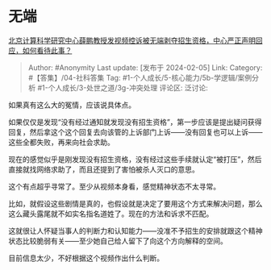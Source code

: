 # 无端
[北京计算科学研究中心薛鹏教授发视频控诉被无端剥夺招生资格，中心严正声明回应，如何看待此事？](https://www.zhihu.com/question/642965600/answer/3387568277)

> Author: #Anonymity
> Last update: [发布于 2024-02-05]
> Link:
> Category:  #【答集】/04-社科答集 
> Tag: #1-个人成长/5-核心能力/5b-学逻辑/案例分析 #1-个人成长/3-处世之道/3g-冲突处理 
> 评论区:
> 泛讨论:

如果真有这么大的冤情，应该说具体点。

如果仅仅是发现“没有经过通知就发现没有招生资格”，第一步应该是提出疑问获得回复，然后拿这个这个回复去向该管的上诉部门上诉——没有回复也可以上诉——这些全都失败，再来向社会求助。

现在的感觉似乎是刚发现没有招生资格，没有经过这些手续就认定“被打压”，然后直接就找网络求助了，而且还提到了害怕被杀人灭口的意思。

这个有点超乎寻常了。至少从视频本身看，感觉精神状态不太寻常。

比如，就假设这些剧情是真的，也假设就是决定了要用这个方式来解决问题，那么这么藏头露尾就不如实名指名道姓了。现在的方法和诉求不匹配。

这就很让人怀疑当事人的判断力和认知能力——没准不予招生的安排就跟这个精神状态比较脆弱有关——至少她自己给人留下了向这个方向解释的空间。

目前信息太少，不好根据这个视频作出什么判断。


 